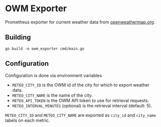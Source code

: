 # OWM Exporter

Prometheus exporter for current weather data from [openweathermap.org](https://openweathermap.org/current).

## Building

    go build -o owm_exporter cmd/main.go

## Configuration

Configuration is done via environment variables

 * `METEO_CITY_ID` is the OWM id of the city for which to export weather data.
 * `METEO_CITY_NAME` is the name of the city.
 * `METEO_API_TOKEN` is the OWM API token to use for retrieval requests.
 * `METEO_INTERVAL_MINUTES` (optional) is the retrieval interval (default: 5).

`METEO_CITY_ID` and `METEO_CITY_NAME` are exported as `city_id` and `city_name` labels on each metric.
